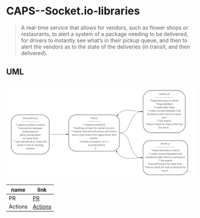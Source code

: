 # CAPS--Socket.io-libraries

> A real-time service that allows for vendors, such as flower shops or restaurants, to alert a system of a package needing to be delivered, for drivers to instantly see what’s in their pickup queue, and then to alert the vendors as to the state of the deliveries (in transit, and then delivered).
## UML
![uml](/uml.jpg)
----
|name|link|
|---|---|
|PR|[PR](https://github.com/Mujahedyousef/CAPS-Socket.io-libraries/pull/1)|
|Actions|[Actions](https://github.com/Mujahedyousef/CAPS-Socket.io-libraries/actions)|
